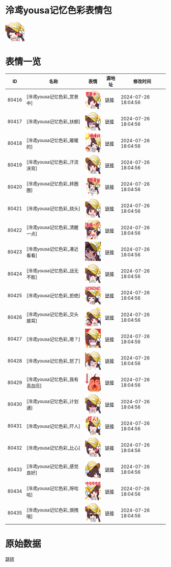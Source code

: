 # 泠鸢yousa记忆色彩表情包

<img src="./cover.png" height="60" alt="cover" />

# 表情一览

|ID|名称|表情|源地址|修改时间|
|----|----|----|----|----|
|80416|[泠鸢yousa记忆色彩_赏景中]|<img src="./pic/080416_%5B泠鸢yousa记忆色彩_赏景中%5D.png" height="60" alt="赏景中"/>|[链接](https://i0.hdslb.com/bfs/emote/25c86a202fefcbdfe10e2fea19c48e57f8eb511e.png)|2024-07-26 18:04:56|
|80417|[泠鸢yousa记忆色彩_扶额]|<img src="./pic/080417_%5B泠鸢yousa记忆色彩_扶额%5D.png" height="60" alt="扶额"/>|[链接](https://i0.hdslb.com/bfs/emote/c5c3e4fadaea1bdf299ee00110b7279fd238dc56.png)|2024-07-26 18:04:56|
|80418|[泠鸢yousa记忆色彩_暖暖的]|<img src="./pic/080418_%5B泠鸢yousa记忆色彩_暖暖的%5D.png" height="60" alt="暖暖的"/>|[链接](https://i0.hdslb.com/bfs/emote/d60da7caa6e8f92b4c33d894a909039d83af6ba0.png)|2024-07-26 18:04:56|
|80419|[泠鸢yousa记忆色彩_汗流浃背]|<img src="./pic/080419_%5B泠鸢yousa记忆色彩_汗流浃背%5D.png" height="60" alt="汗流浃背"/>|[链接](https://i0.hdslb.com/bfs/emote/f733c7aa475c51e192e74f4cc170c67d54a24dc0.png)|2024-07-26 18:04:56|
|80420|[泠鸢yousa记忆色彩_转圈圈]|<img src="./pic/080420_%5B泠鸢yousa记忆色彩_转圈圈%5D.png" height="60" alt="转圈圈"/>|[链接](https://i0.hdslb.com/bfs/emote/750ddfbeed660fa4f03920d5b80048ff2ce0f9f9.png)|2024-07-26 18:04:56|
|80421|[泠鸢yousa记忆色彩_挠头]|<img src="./pic/080421_%5B泠鸢yousa记忆色彩_挠头%5D.png" height="60" alt="挠头"/>|[链接](https://i0.hdslb.com/bfs/emote/5bb04bebd903b2fff31d0fa63af9617b098fa3e4.png)|2024-07-26 18:04:56|
|80422|[泠鸢yousa记忆色彩_清醒一点]|<img src="./pic/080422_%5B泠鸢yousa记忆色彩_清醒一点%5D.png" height="60" alt="清醒一点"/>|[链接](https://i0.hdslb.com/bfs/emote/30d3934d3b1f15831d5e68fd58b80d38c99ab5e0.png)|2024-07-26 18:04:56|
|80423|[泠鸢yousa记忆色彩_凑近看看]|<img src="./pic/080423_%5B泠鸢yousa记忆色彩_凑近看看%5D.png" height="60" alt="凑近看看"/>|[链接](https://i0.hdslb.com/bfs/emote/3cec63de23953f93ccddc2a5ab7f129dd098d8d7.png)|2024-07-26 18:04:56|
|80424|[泠鸢yousa记忆色彩_战无不胜]|<img src="./pic/080424_%5B泠鸢yousa记忆色彩_战无不胜%5D.png" height="60" alt="战无不胜"/>|[链接](https://i0.hdslb.com/bfs/emote/13461f5d041f492a00744fb33c2713986efe67bb.png)|2024-07-26 18:04:56|
|80425|[泠鸢yousa记忆色彩_拒绝]|<img src="./pic/080425_%5B泠鸢yousa记忆色彩_拒绝%5D.png" height="60" alt="拒绝"/>|[链接](https://i0.hdslb.com/bfs/emote/190427e92ec81ef091d23b98505aead61388f59d.png)|2024-07-26 18:04:56|
|80426|[泠鸢yousa记忆色彩_交头接耳]|<img src="./pic/080426_%5B泠鸢yousa记忆色彩_交头接耳%5D.png" height="60" alt="交头接耳"/>|[链接](https://i0.hdslb.com/bfs/emote/680f6b6559069b265ff5b4177d90f10e2efdca54.png)|2024-07-26 18:04:56|
|80427|[泠鸢yousa记忆色彩_嗯？]|<img src="./pic/080427_%5B泠鸢yousa记忆色彩_嗯？%5D.png" height="60" alt="嗯？"/>|[链接](https://i0.hdslb.com/bfs/emote/338a0e26ec48050529edecf597126f6fb2d2b51a.png)|2024-07-26 18:04:56|
|80428|[泠鸢yousa记忆色彩_怒了]|<img src="./pic/080428_%5B泠鸢yousa记忆色彩_怒了%5D.png" height="60" alt="怒了"/>|[链接](https://i0.hdslb.com/bfs/emote/1d5ddcf24041df1c794602d2610b50fe8cc71b32.png)|2024-07-26 18:04:56|
|80429|[泠鸢yousa记忆色彩_我有高血压]|<img src="./pic/080429_%5B泠鸢yousa记忆色彩_我有高血压%5D.png" height="60" alt="我有高血压"/>|[链接](https://i0.hdslb.com/bfs/emote/f3043c06d15d21522df98bacafc7e29e8523f7b7.png)|2024-07-26 18:04:56|
|80430|[泠鸢yousa记忆色彩_计划通]|<img src="./pic/080430_%5B泠鸢yousa记忆色彩_计划通%5D.png" height="60" alt="计划通"/>|[链接](https://i0.hdslb.com/bfs/emote/764dc0dc54c087f81a2c8346f1103a9b8c4af0f1.png)|2024-07-26 18:04:56|
|80431|[泠鸢yousa记忆色彩_吓人]|<img src="./pic/080431_%5B泠鸢yousa记忆色彩_吓人%5D.png" height="60" alt="吓人"/>|[链接](https://i0.hdslb.com/bfs/emote/2bc147c93c86605383c8b0c89133594a4a7219ec.png)|2024-07-26 18:04:56|
|80432|[泠鸢yousa记忆色彩_比心]|<img src="./pic/080432_%5B泠鸢yousa记忆色彩_比心%5D.png" height="60" alt="比心"/>|[链接](https://i0.hdslb.com/bfs/emote/82e2c069ec006c4eadcf68f8de315a9c6100a235.png)|2024-07-26 18:04:56|
|80433|[泠鸢yousa记忆色彩_感觉良好]|<img src="./pic/080433_%5B泠鸢yousa记忆色彩_感觉良好%5D.png" height="60" alt="感觉良好"/>|[链接](https://i0.hdslb.com/bfs/emote/3dbccbbd828f67837360c120c1d5b42eaddfd666.png)|2024-07-26 18:04:56|
|80434|[泠鸢yousa记忆色彩_呀哈哈]|<img src="./pic/080434_%5B泠鸢yousa记忆色彩_呀哈哈%5D.png" height="60" alt="呀哈哈"/>|[链接](https://i0.hdslb.com/bfs/emote/a708bcade986fcfb859233f01a770002396b758f.png)|2024-07-26 18:04:56|
|80435|[泠鸢yousa记忆色彩_很拽哦]|<img src="./pic/080435_%5B泠鸢yousa记忆色彩_很拽哦%5D.png" height="60" alt="很拽哦"/>|[链接](https://i0.hdslb.com/bfs/emote/aed1e09ec8c0755caec7f49da01b1c2645f22f63.png)|2024-07-26 18:04:56|

# 原始数据

[跳转](./raw.json)


